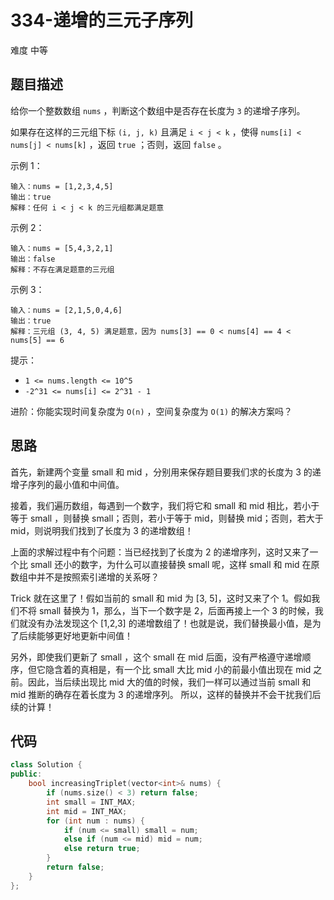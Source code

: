 # 334-递增的三元子序列

难度 中等



## 题目描述

给你一个整数数组 `nums` ，判断这个数组中是否存在长度为 `3` 的递增子序列。

如果存在这样的三元组下标 `(i, j, k)` 且满足 `i < j < k` ，使得 `nums[i] < nums[j] < nums[k]` ，返回 `true` ；否则，返回 `false` 。

示例 1：
```
输入：nums = [1,2,3,4,5]
输出：true
解释：任何 i < j < k 的三元组都满足题意
```
示例 2：
```
输入：nums = [5,4,3,2,1]
输出：false
解释：不存在满足题意的三元组
```
示例 3：
```
输入：nums = [2,1,5,0,4,6]
输出：true
解释：三元组 (3, 4, 5) 满足题意，因为 nums[3] == 0 < nums[4] == 4 < nums[5] == 6
```

提示：

- `1 <= nums.length <= 10^5`
- `-2^31 <= nums[i] <= 2^31 - 1`


进阶：你能实现时间复杂度为 `O(n)` ，空间复杂度为 `O(1)` 的解决方案吗？



## 思路

首先，新建两个变量 small 和 mid ，分别用来保存题目要我们求的长度为 3 的递增子序列的最小值和中间值。

接着，我们遍历数组，每遇到一个数字，我们将它和 small 和 mid 相比，若小于等于 small ，则替换 small；否则，若小于等于 mid，则替换 mid；否则，若大于 mid，则说明我们找到了长度为 3 的递增数组！

上面的求解过程中有个问题：当已经找到了长度为 2 的递增序列，这时又来了一个比 small 还小的数字，为什么可以直接替换 small 呢，这样 small 和 mid 在原数组中并不是按照索引递增的关系呀？

Trick 就在这里了！假如当前的 small 和 mid 为 [3, 5]，这时又来了个 1。假如我们不将 small 替换为 1，那么，当下一个数字是 2，后面再接上一个 3 的时候，我们就没有办法发现这个 [1,2,3] 的递增数组了！也就是说，我们替换最小值，是为了后续能够更好地更新中间值！

另外，即使我们更新了 small ，这个 small 在 mid 后面，没有严格遵守递增顺序，但它隐含着的真相是，有一个比 small 大比 mid 小的前最小值出现在 mid 之前。因此，当后续出现比 mid 大的值的时候，我们一样可以通过当前 small 和 mid 推断的确存在着长度为 3 的递增序列。 所以，这样的替换并不会干扰我们后续的计算！



## 代码

```c++
class Solution {
public:
    bool increasingTriplet(vector<int>& nums) {
        if (nums.size() < 3) return false;
        int small = INT_MAX;
        int mid = INT_MAX;
        for (int num : nums) {
            if (num <= small) small = num;
            else if (num <= mid) mid = num;
            else return true;
        }
        return false;
    }
};
```

